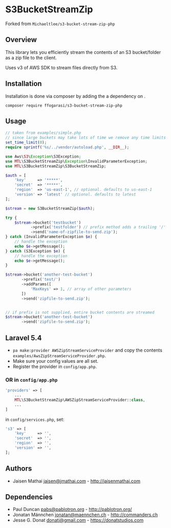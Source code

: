 # S3BucketStreamZip

Forked from `Michaeltlee/s3-bucket-stream-zip-php`

## Overview
This library lets you efficiently stream the contents of an S3 bucket/folder as a zip file to the client.

Uses v3 of AWS SDK to stream files directly from S3.

## Installation
Installation is done via composer by adding the a dependency on .

```
composer require ffogarasi/s3-bucket-stream-zip-php
```

## Usage
```php
// taken from examples/simple.php
// since large buckets may take lots of time we remove any time limits
set_time_limit(0);
require sprintf('%s/../vendor/autoload.php', __DIR__);

use Aws\S3\Exception\S3Exception;
use MTL\S3BucketStreamZip\Exception\InvalidParameterException;
use MTL\S3BucketStreamZip\S3BucketStreamZip;

$auth = [
    'key'     => '*****',
    'secret'  => '*****',
    'region'  => 'us-east-1', // optional. defaults to us-east-1
    'version' => 'latest' // optional. defaults to latest
];

$stream = new S3BucketStreamZip($auth);

try {
    $stream->bucket('testbucket')
           ->prefix('testfolder') // prefix method adds a trailing '/'
           ->send('name-of-zipfile-to-send.zip');
} catch (InvalidParameterException $e) {
    // handle the exception
    echo $e->getMessage();
} catch (S3Exception $e) {
    // handle the exception
    echo $e->getMessage();
}
```


```php
$stream->bucket('another-test-bucket')
       ->prefix('test/')
       ->addParams([
           'MaxKeys' => 1, // array of other parameters
       ])
       ->send('zipfile-to-send.zip');
```

```php

// if prefix is not supplied, entire bucket contents are streamed
$stream->bucket('another-test-bucket')
       ->send('zipfile-to-send.zip');
```

## Laravel 5.4
- `pa make:provider AWSZipStreamServiceProvider` and copy the contents `examples/AwsZipStreamServiceProvider.php`. 
- Make sure your config values are all set.
- Register the provider in `config/app.php`.

### OR in `config/app.php`
```php
'providers' => [
    ...
    MTL\S3BucketStreamZip\AWSZipStreamServiceProvider::class,
    ...
]
```

in `config/services.php`, set:
```php
's3' => [
    'key'     => '', 
    'secret'  => '', 
    'region'  => '',
    'version' => '',
];
```

## Authors
* Jaisen Mathai <jaisen@jmathai.com> - http://jaisenmathai.com

## Dependencies
* Paul Duncan <pabs@pablotron.org> - http://pablotron.org/
* Jonatan Männchen <jonatan@maennchen.ch> - http://commanders.ch
* Jesse G. Donat <donatj@gmail.com> - https://donatstudios.com
